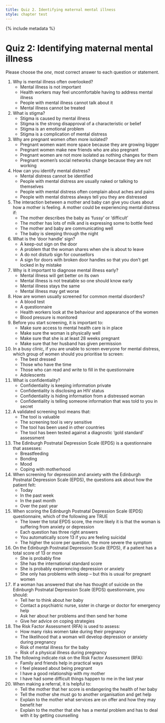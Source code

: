 ```yaml
---
title: Quiz 2. Identifying maternal mental illness
style: chapter test
---
```


{% include metadata %}

# Quiz 2: Identifying maternal mental illness

Please choose the *one*, most correct answer to each question or statement.

1.	Why is mental illness often overlooked?
	-	Mental illness is not important
	+	Health workers may feel uncomfortable having to address mental illness
	-	People with mental illness cannot talk about it
	-	Mental illness cannot be treated
2.	What is stigma?
	-	Stigma is caused by mental illness
	+	Stigma is the strong disapproval of a characteristic or belief 
	-	Stigma is an emotional problem
	-	Stigma is a complication of mental distress
3.	Why are pregnant women often more isolated?
	-	Pregnant women want more space because they are growing bigger
	-	Pregnant women make new friends who are also pregnant
	-	Pregnant women are not more isolated as nothing changes for them
	+	Pregnant women’s social networks change because they are not working
4.	How can you identify mental distress?
	-	Mental distress cannot be identified
	-	People with mental distress are usually naked or talking to themselves
	+	People with mental distress often complain about aches and pains
	-	People with mental distress always tell you they are distressed
5.	The interaction between a mother and baby can give you clues about how a mother is feeling. A mother could be experiencing mental distress if:
	+	The mother describes the baby as ‘fussy’ or ‘difficult’
	-	The mother has lots of milk and is expressing some to bottle feed
	-	The mother and baby are communicating well
	-	The baby is sleeping through the night
6.	What is the ‘door handle’ sign?
	-	A keep-out sign on the door
	+	A problem that the woman shares when she is about to leave
	-	A do not disturb sign for counsellors
	-	A sign for doors with broken door handles so that you don’t get locked in by mistake
7.	Why is it important to diagnose mental illness early?
	-	Mental illness will get better on its own
	-	Mental illness is not treatable so one should know early
	-	Mental illness stays the same
	+	Mental illness may get worse
8.	How are women usually screened for common mental disorders?
	-	A blood test
	+	A questionnaire 
	-	Health workers look at the behaviour and appearance of the women
	-	Blood pressure is monitored 
9.	Before you start screening, it is important to:
	+	Make sure access to mental health care is in place
	-	Make sure the woman is physically well
	-	Make sure that she is at least 28 weeks pregnant 
	-	Make sure that her husband has given permission
10.	In a busy clinic, if you are unable to screen everyone for mental distress, which group of women should you prioritise to screen:
	-	The best dressed
	-	Those who have the time
	-	Those who can read and write to fill in the questionnaire
	+	Adolescents
11.	What is confidentiality?
	+	Confidentiality is keeping information private
	-	Confidentiality is disclosing an HIV status
	-	Confidentiality is hiding information from a distressed woman
	-	Confidentiality is telling someone information that was told to you in secret
12.	A validated screening tool means that:
	-	The tool is valuable 
	-	The screening tool is very sensitive
	-	The tool has been used in other countries
	+	The tool has been tested against a diagnostic ‘gold standard’ assessment
13.	The Edinburgh Postnatal Depression Scale (EPDS) is a questionnaire that assesses:
	-	Breastfeeding
	-	Bonding
	+	Mood
	-	Coping with motherhood
14.	When screening for depression and anxiety with the Edinburgh Postnatal Depression Scale (EPDS), the questions ask about how the patient felt:
	-	Today
	+	In the past week
	-	In the past month
	-	Over the past year
15.	When scoring the Edinburgh Postnatal Depression Scale (EPDS) questionnaire, which of the following are TRUE
	-	The lower the total EPDS score, the more likely it is that the woman is suffering from anxiety or depression
	-	Each question has three right answers
	-	You automatically score 13 if you are feeling suicidal
	+	The higher the score per question, the more severe the symptom
16.	On the Edinburgh Postnatal Depression Scale (EPDS), if a patient has a total score of 13 or more
	-	She is probably fine
	-	She has the international standard score
	+	She is probably experiencing depression or anxiety
	-	She only has problems with sleep – but this is usual for pregnant women
17.	If a woman has answered that she has thought of suicide on the Edinburgh Postnatal Depression Scale (EPDS) questionnaire, you should:
	-	Tell her to think about her baby
	+	Contact a psychiatric nurse, sister in charge or doctor for emergency help
	-	Ask her about her problems and then send her home
	-	Give her advice on coping strategies
18.	The Risk Factor Assessment (RFA) is used to assess:
	-	How many risks women take during their pregnancy
	+	The likelihood that a woman will develop depression or anxiety during pregnancy
	-	Risk of mental illness for the baby
	-	Risk of a physical illness during pregnancy
19.	The following indicate risk on the Risk Factor Assessment (RFA):
	-	Family and friends help in practical ways
	-	I feel pleased about being pregnant
	-	I have a good relationship with my mother
	+	I have had some difficult things happen to me in the last year
20.	When making a referral, it is helpful to:
	-	Tell the mother that her score is endangering the health of her baby
	-	Tell the mother she must go to another organisation and get help
	+	Explain to the mother what services are on offer and how they may benefit her
	-	Explain to the mother that she has a mental problem and has to deal with it by getting counselling
